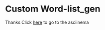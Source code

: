 # Custom Word-list_gen

Thanks
Click [here](https://asciinema.org/a/lEekEs3kHBOF4U9FPZrSuxEtz) to go to the asciinema
